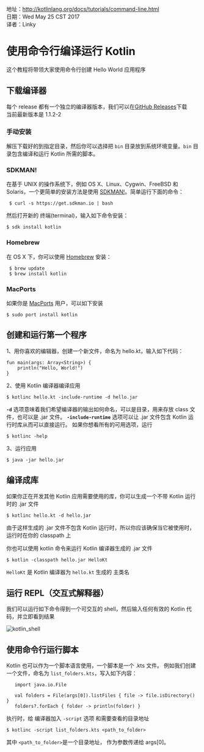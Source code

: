 
地址：http://kotlinlang.org/docs/tutorials/command-line.html<br />
日期：Wed May 25 CST 2017<br />
译者：Linky<br />

# 使用命令行编译运行 Kotlin

这个教程将带领大家使用命令行创建 Hello World 应用程序

## 下载编译器

每个 release 都有一个独立的编译器版本，我们可以在[GitHub Releases](https://github.com/JetBrains/kotlin/releases/tag/v1.1.2-2)下载<br />
当前最新版本是 1.1.2-2

### **手动安装**

解压下载好的到指定目录，然后你可以选择把 `bin` 目录放到系统环境变量。`bin` 目录包含编译和运行 Kotlin 所需的脚本。

### **SDKMAN!**

在基于 UNIX 的操作系统下，例如 OS X、Linux、Cygwin、FreeBSD 和 Solaris，一个更简单的安装方法是使用 [SDKMAN!](sdkman.io)。简单运行下面的命令：

```
 $ curl -s https://get.sdkman.io | bash
```

然后打开新的 终端(terminal)，输入如下命令安装：

```
$ sdk install kotlin
```

### **Homebrew**

在 OS X 下，你可以使用 [Homebrew](https://brew.sh/) 安装：

```
 $ brew update
 $ brew install kotlin
```

### **MacPorts**

如果你是 [MacPorts](https://www.macports.org/) 用户，可以如下安装

```
$ sudo port install kotlin
```

## 创建和运行第一个程序

 1、用你喜欢的编辑器，创建一个新文件，命名为 hello.kt，输入如下代码：

```
fun main(args: Array<String>) {
    println("Hello, World!")
}
```

 2、使用 Kotlin 编译器编译应用

```
$ kotlinc hello.kt -include-runtime -d hello.jar
```

**`-d`** 选项意味着我们希望编译器的输出如何命名，可以是目录，用来存放 class 文件，也可以是 .jar 文件。
**`-include-runtime`** 选项可以让 .jar 文件包含 Kotlin 运行时库从而可以直接运行。
	如果你想看所有的可用选项，运行

```
$ kotlinc -help
```

 3、运行应用
```
$ java -jar hello.jar
```

## 编译成库

如果你正在开发其他 Kotlin 应用需要使用的库，你可以生成一个不带 Kotlin 运行时的 .jar 文件

```
$ kotlinc hello.kt -d hello.jar

```
由于这样生成的 .jar 文件不包含 Kotlin 运行时，所以你应该确保当它被使用时，运行时在你的 classpath 上

你也可以使用 kotlin 命令来运行 Kotlin 编译器生成的 .jar 文件

```
$ kotlin -classpath hello.jar HelloKt
```

`HelloKt` 是 Kotlin 编译器为 `hello.kt` 生成的 主类名

## 运行 REPL（交互式解释器）

我们可以运行如下命令得到一个可交互的 shell，然后输入任何有效的 Kotlin 代码，并立即看到结果<br />

![kotlin_shell](http://kotlinlang.org/assets/images/tutorials/command-line/kotlin_shell.png)


## 使用命令行运行脚本

Kotlin 也可以作为一个脚本语言使用，一个脚本是一个 .kts 文件。
例如我们创建一个文件，命名为 `list_folders.kts`，写入如下内容：

```
   import java.io.File

   val folders = File(args[0]).listFiles { file -> file.isDirectory() }
   folders?.forEach { folder -> println(folder) }
```

执行时，给 编译器加入 `-script` 选项 和需要查看的目录地址

```
$ kotlinc -script list_folders.kts <path_to_folder>
```
其中 `<path_to_folder>`是一个目录地址， 作为参数传递给 args[0]。
















